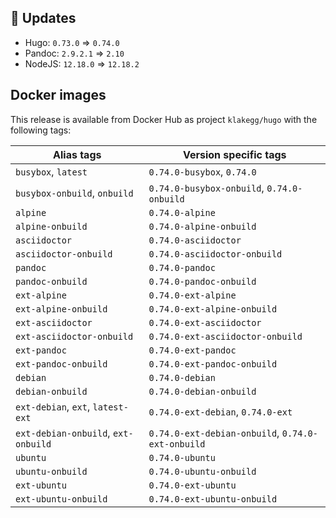 ## :heartbeat: Updates

* Hugo: `0.73.0` => `0.74.0`
* Pandoc: `2.9.2.1` => `2.10`
* NodeJS: `12.18.0` => `12.18.2`

## Docker images

This release is available from Docker Hub as project `klakegg/hugo` with the following tags:

| Alias tags                   | Version specific tags                      |
| ---------------------------- | ------------------------------------------ |
| `busybox`, `latest`          | `0.74.0-busybox`, `0.74.0`                 |
| `busybox-onbuild`, `onbuild` | `0.74.0-busybox-onbuild`, `0.74.0-onbuild` |
| `alpine`                     | `0.74.0-alpine`                            |
| `alpine-onbuild`             | `0.74.0-alpine-onbuild`                    |
| `asciidoctor`                | `0.74.0-asciidoctor`                       |
| `asciidoctor-onbuild`        | `0.74.0-asciidoctor-onbuild`               |
| `pandoc`                     | `0.74.0-pandoc`                            |
| `pandoc-onbuild`             | `0.74.0-pandoc-onbuild`                    |
| `ext-alpine`                 | `0.74.0-ext-alpine`                        |
| `ext-alpine-onbuild`         | `0.74.0-ext-alpine-onbuild`                |
| `ext-asciidoctor`            | `0.74.0-ext-asciidoctor`                   |
| `ext-asciidoctor-onbuild`    | `0.74.0-ext-asciidoctor-onbuild`           |
| `ext-pandoc`                 | `0.74.0-ext-pandoc`                        |
| `ext-pandoc-onbuild`         | `0.74.0-ext-pandoc-onbuild`                |
| `debian`                     | `0.74.0-debian`                            |
| `debian-onbuild`             | `0.74.0-debian-onbuild`                    |
| `ext-debian`, `ext`, `latest-ext` | `0.74.0-ext-debian`, `0.74.0-ext`     |
| `ext-debian-onbuild`, `ext-onbuild` | `0.74.0-ext-debian-onbuild`, `0.74.0-ext-onbuild` |
| `ubuntu`                     | `0.74.0-ubuntu`                            |
| `ubuntu-onbuild`             | `0.74.0-ubuntu-onbuild`                    |
| `ext-ubuntu`                 | `0.74.0-ext-ubuntu`                        |
| `ext-ubuntu-onbuild`         | `0.74.0-ext-ubuntu-onbuild`                |

